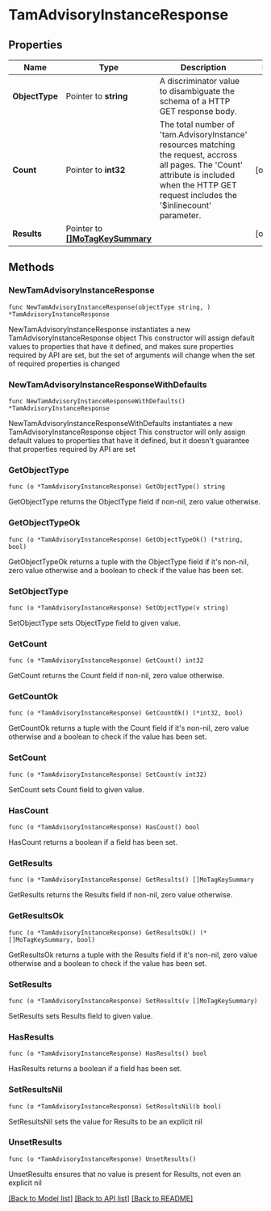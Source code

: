 # TamAdvisoryInstanceResponse

## Properties

Name | Type | Description | Notes
------------ | ------------- | ------------- | -------------
**ObjectType** | Pointer to **string** | A discriminator value to disambiguate the schema of a HTTP GET response body. | 
**Count** | Pointer to **int32** | The total number of &#39;tam.AdvisoryInstance&#39; resources matching the request, accross all pages. The &#39;Count&#39; attribute is included when the HTTP GET request includes the &#39;$inlinecount&#39; parameter. | [optional] 
**Results** | Pointer to [**[]MoTagKeySummary**](MoTagKeySummary.md) |  | [optional] 

## Methods

### NewTamAdvisoryInstanceResponse

`func NewTamAdvisoryInstanceResponse(objectType string, ) *TamAdvisoryInstanceResponse`

NewTamAdvisoryInstanceResponse instantiates a new TamAdvisoryInstanceResponse object
This constructor will assign default values to properties that have it defined,
and makes sure properties required by API are set, but the set of arguments
will change when the set of required properties is changed

### NewTamAdvisoryInstanceResponseWithDefaults

`func NewTamAdvisoryInstanceResponseWithDefaults() *TamAdvisoryInstanceResponse`

NewTamAdvisoryInstanceResponseWithDefaults instantiates a new TamAdvisoryInstanceResponse object
This constructor will only assign default values to properties that have it defined,
but it doesn't guarantee that properties required by API are set

### GetObjectType

`func (o *TamAdvisoryInstanceResponse) GetObjectType() string`

GetObjectType returns the ObjectType field if non-nil, zero value otherwise.

### GetObjectTypeOk

`func (o *TamAdvisoryInstanceResponse) GetObjectTypeOk() (*string, bool)`

GetObjectTypeOk returns a tuple with the ObjectType field if it's non-nil, zero value otherwise
and a boolean to check if the value has been set.

### SetObjectType

`func (o *TamAdvisoryInstanceResponse) SetObjectType(v string)`

SetObjectType sets ObjectType field to given value.


### GetCount

`func (o *TamAdvisoryInstanceResponse) GetCount() int32`

GetCount returns the Count field if non-nil, zero value otherwise.

### GetCountOk

`func (o *TamAdvisoryInstanceResponse) GetCountOk() (*int32, bool)`

GetCountOk returns a tuple with the Count field if it's non-nil, zero value otherwise
and a boolean to check if the value has been set.

### SetCount

`func (o *TamAdvisoryInstanceResponse) SetCount(v int32)`

SetCount sets Count field to given value.

### HasCount

`func (o *TamAdvisoryInstanceResponse) HasCount() bool`

HasCount returns a boolean if a field has been set.

### GetResults

`func (o *TamAdvisoryInstanceResponse) GetResults() []MoTagKeySummary`

GetResults returns the Results field if non-nil, zero value otherwise.

### GetResultsOk

`func (o *TamAdvisoryInstanceResponse) GetResultsOk() (*[]MoTagKeySummary, bool)`

GetResultsOk returns a tuple with the Results field if it's non-nil, zero value otherwise
and a boolean to check if the value has been set.

### SetResults

`func (o *TamAdvisoryInstanceResponse) SetResults(v []MoTagKeySummary)`

SetResults sets Results field to given value.

### HasResults

`func (o *TamAdvisoryInstanceResponse) HasResults() bool`

HasResults returns a boolean if a field has been set.

### SetResultsNil

`func (o *TamAdvisoryInstanceResponse) SetResultsNil(b bool)`

 SetResultsNil sets the value for Results to be an explicit nil

### UnsetResults
`func (o *TamAdvisoryInstanceResponse) UnsetResults()`

UnsetResults ensures that no value is present for Results, not even an explicit nil

[[Back to Model list]](../README.md#documentation-for-models) [[Back to API list]](../README.md#documentation-for-api-endpoints) [[Back to README]](../README.md)


